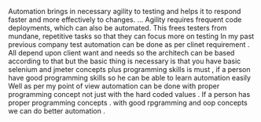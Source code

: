 Automation brings in necessary agility to testing and helps it to respond faster and more effectively to changes. ... Agility requires frequent code deployments, which can also be automated. This frees testers from mundane, repetitive tasks so that they can focus more on testing
In my past previous company test automation can be done as per clinet requirement . All depend upon client want and needs so the architech can be based according to that but the basic thing is necessary is that you have basic selenium and jmeter concepts plus programming skills is  must , if a person have good programming skills so he can be able to learn automation easily 
Well as per my point of view automation can be done with proper programming concept not just with the hard coded values . If a person has proper programming concepts . with good rpgramming and oop concepts we can do better automation . 
